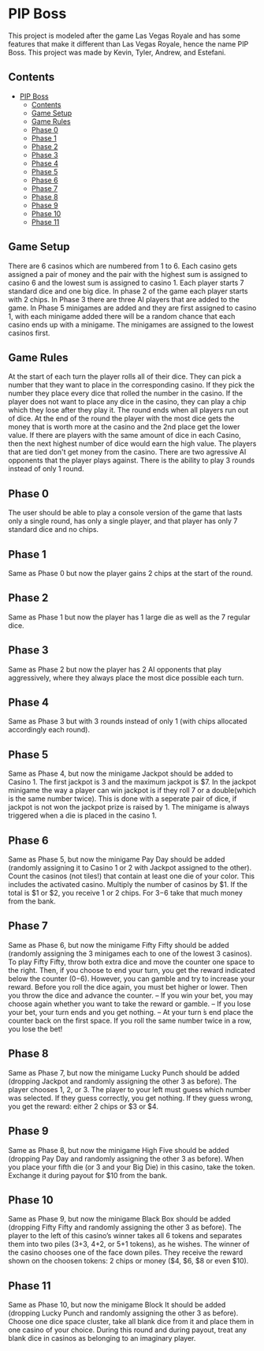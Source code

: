 # PIP Boss
This project is modeled after the game Las Vegas Royale and has some features that make it different than Las Vegas Royale, hence the name PIP Boss. This project was made by Kevin, Tyler, Andrew, and Estefani. 


## Contents
- [PIP Boss](#pip-boss)
  - [Contents](#contents)
  - [Game Setup](#game-setup)
  - [Game Rules](#game-rules)
  - [Phase 0](#phase-0)
  - [Phase 1](#phase-1)
  - [Phase 2](#phase-2)
  - [Phase 3](#phase-3)
  - [Phase 4](#phase-4)
  - [Phase 5](#phase-5)
  - [Phase 6](#phase-6)
  - [Phase 7](#phase-7)
  - [Phase 8](#phase-8)
  - [Phase 9](#phase-9)
  - [Phase 10](#phase-10)
  - [Phase 11](#phase-11)



## Game Setup
There are 6 casinos which are numbered from 1 to 6. Each casino gets assigned a pair of money and the pair with the highest sum is assigned to casino 6 and the lowest sum is assigned to casino 1. Each player starts 7 standard dice and one big dice. In phase 2 of the game each player starts with 2 chips. In Phase 3 there are three AI players that are added to the game. In Phase 5 minigames are added and they are first assigned to casino 1, with each minigame added there will be a random chance that each casino ends up with a minigame. The minigames are assigned to the lowest casinos first.
## Game Rules 
At the start of each turn the player rolls all of their dice. They can pick a number that they want to place in the corresponding casino. If they pick the number they place every dice that rolled the number in the casino. If the player does not want to place any dice in the casino, they can play a chip which they lose after they play it. The round ends when all players run out of dice. At the end of the round the player with the most dice gets the money that is worth more at the casino and the 2nd place get the lower value. If there are players with the same amount of dice in each Casino, then the next highest number of dice would earn the high value. The players that are tied don't get money from the casino. There are two agressive AI opponents that the player plays against. There is the ability to play 3 rounds instead of only 1 round.
## Phase 0
The user should be able to play a console version of the game that lasts only a single round, has only a single player, and that player has only 7 standard dice and no chips.
## Phase 1
Same as Phase 0 but now the player gains 2 chips at the start of the round.
## Phase 2
Same as Phase 1 but now the player has 1 large die as well as the 7 regular dice.
## Phase 3
Same as Phase 2 but now the player has 2 AI opponents that play aggressively, where they always place the most dice possible each turn.
## Phase 4
Same as Phase 3 but with 3 rounds instead of only 1 (with chips allocated accordingly each round).
## Phase 5
Same as Phase 4, but now the minigame Jackpot should be added to Casino 1. The first jackpot is 3 and the maximum jackpot is $7. In the jackpot minigame the way a player can win jackpot is if they roll 7 or a double(which is the same number twice). This is done with a seperate pair of dice, if jackpot is not won the jackpot prize is raised by 1. The minigame is always triggered when a die is placed in the casino 1. 
 
## Phase 6
Same as Phase 5, but now the minigame Pay Day should be added (randomly assigning it to Casino 1 or 2 with Jackpot assigned to the other). Count the casinos (not tiles!) that contain at least one die of your color. This includes the activated casino. Multiply the number of casinos by $1. If the total is $1 or $2, you receive
1 or 2 chips. For $3-$6 take that much money from the bank.
## Phase 7
Same as Phase 6, but now the minigame Fifty Fifty should be added (randomly assigning the 3 minigames each to one of the lowest 3 casinos). To play Fifty Fifty, throw both extra dice and move the counter one space to the right. Then, if you choose to end your turn, you get the reward indicated below the counter ($0-$6).
However, you can gamble and try to increase your reward. Before you roll the dice again, you must bet higher or lower. Then you throw the dice and advance the counter.
– If you win your bet, you may choose again whether you want to
take the reward or gamble.
– If you lose your bet, your turn ends and you get nothing.
– At your turn ́s end place the counter back on the first space.
If you roll the same number twice in a row, you lose the bet!
## Phase 8
Same as Phase 7, but now the minigame Lucky Punch should be added (dropping Jackpot and randomly assigning the other 3 as before). The player chooses 1, 2, or 3.  The player to your left must guess which number was selected. If they guess correctly, you get nothing. If they guess wrong, you get the reward: either 2 chips or $3 or $4.
## Phase 9
Same as Phase 8, but now the minigame High Five should be added (dropping Pay Day and randomly assigning the other 3 as before). When you place your fifth die (or 3 and your Big Die) in this casino, take the token. Exchange it during payout for $10 from the bank.
## Phase 10
Same as Phase 9, but now the minigame Black Box should be added (dropping Fifty Fifty and randomly assigning the other 3 as before). The player to the left of this casino’s winner takes all 6 tokens and separates them into two piles (3+3, 4+2, or 5+1 tokens), as he wishes. The winner of the casino chooses one of the face down piles. They receive the reward shown on the choosen tokens: 2 chips or money ($4, $6, $8 or even $10).
## Phase 11
Same as Phase 10, but now the minigame Block It should be added (dropping Lucky Punch and randomly assigning the other 3 as before). Choose one dice space cluster, take all blank dice from it and place them in one casino of your choice. During this round and
during payout, treat any blank dice in casinos as belonging to an imaginary player.